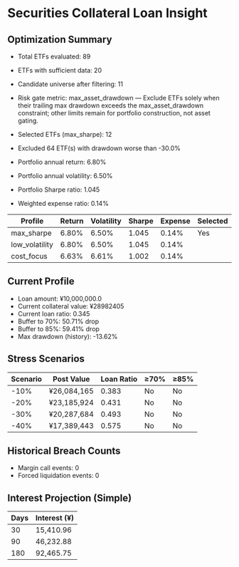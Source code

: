 # Securities Collateral Loan Insight

## Optimization Summary
- Total ETFs evaluated: 89
- ETFs with sufficient data: 20
- Candidate universe after filtering: 11
- Risk gate metric: max_asset_drawdown — Exclude ETFs solely when their trailing max drawdown exceeds the max_asset_drawdown constraint; other limits remain for portfolio construction, not asset gating.

- Selected ETFs (max_sharpe): 12
- Excluded 64 ETF(s) with drawdown worse than -30.0%
- Portfolio annual return: 6.80%
- Portfolio annual volatility: 6.50%
- Portfolio Sharpe ratio: 1.045
- Weighted expense ratio: 0.14%

| Profile | Return | Volatility | Sharpe | Expense | Selected |
| --- | --- | --- | --- | --- | --- |
| max_sharpe | 6.80% | 6.50% | 1.045 | 0.14% | Yes |
| low_volatility | 6.80% | 6.50% | 1.045 | 0.14% |  |
| cost_focus | 6.63% | 6.61% | 1.002 | 0.14% |  |

## Current Profile
- Loan amount: ¥10,000,000.0
- Current collateral value: ¥28982405
- Current loan ratio: 0.345
- Buffer to 70%: 50.71% drop
- Buffer to 85%: 59.41% drop
- Max drawdown (history): -13.62%

## Stress Scenarios
| Scenario | Post Value | Loan Ratio | ≥70% | ≥85% |
| --- | --- | --- | --- | --- |
| -10% | ¥26,084,165 | 0.383 | No | No |
| -20% | ¥23,185,924 | 0.431 | No | No |
| -30% | ¥20,287,684 | 0.493 | No | No |
| -40% | ¥17,389,443 | 0.575 | No | No |

## Historical Breach Counts
- Margin call events: 0
- Forced liquidation events: 0

## Interest Projection (Simple)
| Days | Interest (¥) |
| --- | --- |
| 30 | 15,410.96 |
| 90 | 46,232.88 |
| 180 | 92,465.75 |
